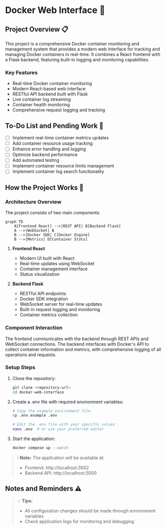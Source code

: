# Docker Web Interface 🐳

## Project Overview 📋

This project is a comprehensive Docker container monitoring and management system that provides a modern web interface for tracking and managing Docker containers in real-time. It combines a React frontend with a Flask backend, featuring built-in logging and monitoring capabilities.

### Key Features

-   Real-time Docker container monitoring
-   Modern React-based web interface
-   RESTful API backend built with Flask
-   Live container log streaming
-   Container health monitoring
-   Comprehensive request logging and tracking

## To-Do List and Pending Work 📝

-   [ ] Implement real-time container metrics updates
-   [ ] Add container resource usage tracking
-   [ ] Enhance error handling and logging
-   [ ] Optimize backend performance
-   [ ] Add automated testing
-   [ ] Implement container resource limits management
-   [ ] Implement container log search functionality

## How the Project Works 🔧

### Architecture Overview

The project consists of two main components:

```mermaid
graph TD
    A[Frontend React] -->|REST API| B[Backend Flask]
    A -->|WebSocket| B
    B -->|Docker SDK| C[Docker Engine]
    B -->|Metrics| D[Container Stats]
```

1. **Frontend React**

    - Modern UI built with React
    - Real-time updates using WebSocket
    - Container management interface
    - Status visualization

2. **Backend Flask**
    - RESTful API endpoints
    - Docker SDK integration
    - WebSocket server for real-time updates
    - Built-in request logging and monitoring
    - Container metrics collection

### Component Interaction

The frontend communicates with the backend through REST APIs and WebSocket connections. The backend interfaces with Docker's API to collect container information and metrics, with comprehensive logging of all operations and requests.

### Setup Steps

1. Clone the repository:

    ```bash
    git clone <repository-url>
    cd docker-web-interface
    ```

2. Create a .env file with required environment variables:

    ```bash
    # Copy the example environment file
    cp .env.example .env

    # Edit the .env file with your specific values
    nano .env  # or use your preferred editor
    ```

3. Start the application:
    ```bash
    docker compose up --watch
    ```

> ℹ️ **Note:** The application will be available at:
>
> -   Frontend: http://localhost:3002
> -   Backend API: http://localhost:5000

## Notes and Reminders ⚠️

> 💡 **Tips:**
>
> -   All configuration changes should be made through environment variables
> -   Check application logs for monitoring and debugging
